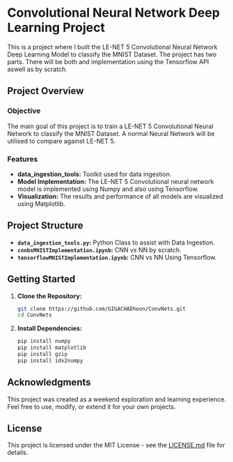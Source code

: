 # Convolutional Neural Network Deep Learning Project

This is a project where I built the LE-NET 5 Convolutional Neural Network Deep Learning Model to classify the MNIST Dataset. The project has two parts. There will be both and implementation using the Tensorflow API aswell as by scratch. 

## Project Overview

### Objective

The main goal of this project is to train a LE-NET 5 Convolutional Neural Network to classify the MNIST Dataset. A normal Neural Network will be utilised to compare against LE-NET 5.

### Features

- **data_ingestion_tools:** Toolkit used for data ingestion.
- **Model Implementation:** The LE-NET 5 Convolutional neural network model is implemented using Numpy and also using Tensorflow.
- **Visualization:** The results and performance of all models are visualized using Matplotlib.

## Project Structure

- **`data_ingestion_tools.py`:** Python Class to assist with Data Ingestion.
- **`cnnbsMNISTImplementation.ipynb`:** CNN vs NN by scratch.
- **`tensorflowMNISTImplementation.ipynb`:** CNN vs NN Using Tensorflow.

## Getting Started

1. **Clone the Repository:**

    ```bash
    git clone https://github.com/GIGACHADhoon/ConvNets.git
    cd ConvNets
    ```

2. **Install Dependencies:**

    ```bash
    pip install numpy
    pip install matplotlib
    pip install gzip
    pip install idx2numpy
    ```

## Acknowledgments

This project was created as a weekend exploration and learning experience. Feel free to use, modify, or extend it for your own projects.

## License

This project is licensed under the MIT License - see the [LICENSE.md](LICENSE.md) file for details.
